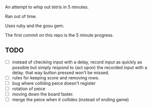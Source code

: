 An attempt to whip out tetris in 5 minutes. 

Ran out of time.

Uses ruby and the gosu gem.

The first commit on this repo is the 5 minute progress.


TODO
---

* [ ] instead of checking input with a delay, record input as quickly as possible
    but simply respond to (act upon) the recorded input with a delay.
    that way button pressed won't be missed.
* [ ] rules for keeping score and removing rows.
* [ ] bug where collidng peice doesn't register
* [ ] rotation of peice
* [ ] moving down the board faster.
* [ ] merge the peice when it collides (instead of ending game)
